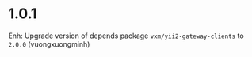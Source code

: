 # 1.0.1

Enh: Upgrade version of depends package `vxm/yii2-gateway-clients` to `2.0.0` (vuongxuongminh)
